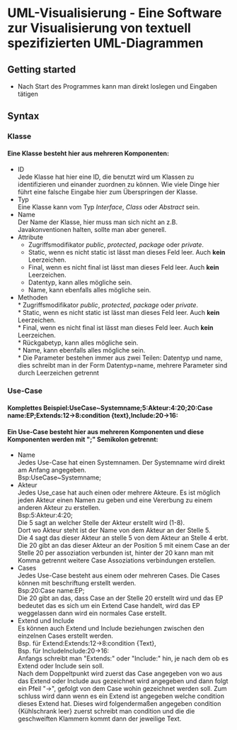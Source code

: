 # UML-Visualisierung - Eine Software zur Visualisierung von textuell spezifizierten UML-Diagrammen

## Getting started
* Nach Start des Programmes kann man direkt loslegen und Eingaben tätigen

## Syntax
### Klasse
#### Eine Klasse besteht hier aus mehreren Komponenten:<br/>
  * ID<br/>
  Jede Klasse hat hier eine ID, die benutzt wird um Klassen zu identifizieren und einander zuordnen zu können. Wie viele Dinge hier führt eine falsche Eingabe hier zum Überspringen der Klasse.<br/>
  * Typ<br/>
  Eine Klasse kann vom Typ *Interface*, *Class* oder *Abstract* sein.<br/>
  * Name<br/>
  Der Name der Klasse, hier muss man sich nicht an z.B. Javakonventionen halten, sollte man aber generell.<br/>
  * Attribute<br/>
    * Zugriffsmodifikator *public*, *protected*, *package* oder *private*.<br/>
    * Static, wenn es nicht static ist lässt man dieses Feld leer. Auch __kein__ Leerzeichen.<br/>
    * Final, wenn es nicht final ist lässt man dieses Feld leer. Auch __kein__ Leerzeichen.<br/>
    * Datentyp, kann alles mögliche sein.<br/>
    * Name, kann ebenfalls alles mögliche sein.<br/>
   * Methoden<br/>
    * Zugriffsmodifikator *public*, *protected*, *package* oder *private*.<br/>
    * Static, wenn es nicht static ist lässt man dieses Feld leer. Auch __kein__ Leerzeichen.<br/>
    * Final, wenn es nicht final ist lässt man dieses Feld leer. Auch __kein__ Leerzeichen.<br/>
    * Rückgabetyp, kann alles mögliche sein.<br/>
    * Name, kann ebenfalls alles mögliche sein.<br/>
    * Die Parameter bestehen immer aus zwei Teilen: Datentyp und name, dies schreibt man in der Form Datentyp=name, mehrere Parameter sind durch Leerzeichen getrennt<br/>
### Use-Case
#### Komplettes Beispiel:UseCase~Systemname;5:Akteur:4:20;20:Case name:EP;Extends:12->8:condition {text},Include:20->16:
#### Ein Use-Case besteht hier aus mehreren Komponenten und diese Komponenten werden mit ";" Semikolon getrennt:
  * Name<br/>
    Jedes Use-Case hat einen Systemnamen. Der Systemname wird direkt am Anfang angegeben.<br/> 
    Bsp:UseCase~Systemname;<br/>
  *  Akteur<br/>
    Jedes Use_case hat auch einen oder mehrere Akteure. Es ist möglich jeden Akteur einen Namen zu geben und eine Vererbung zu einem         anderen Akteur zu erstellen. <br/>
    Bsp:5:Akteur:4:20;<br/>
    Die 5 sagt an welcher Stelle der Akteur erstellt wird (1-8).<br/>
    Dort wo Akteur steht ist der Name von dem Akteur an der Stelle 5.<br/>
    Die 4 sagt das dieser Akteur an stelle 5 von dem Akteur an Stelle 4 erbt.<br/>
    Die 20 gibt an das dieser Akteur an der Position 5 mit einem Case an der Stelle 20 per assoziation verbunden ist, hinter der 20        kann man mit Komma getrennt weitere Case Assoziations verbindungen erstellen. <br/>
  * Cases<br/>
    Jedes Use-Case besteht aus einem oder mehreren Cases. Die Cases können mit beschriftung erstellt werden.<br/>
    Bsp:20:Case name:EP;<br/>
    Die 20 gibt an das, dass Case an der Stelle 20 erstellt wird und das EP bedeutet das es sich um ein Extend Case handelt, wird das         EP weggelassen dann wird ein normales Case erstellt.<br/>
  * Extend und Include<br/>
    Es können auch Extend und Include beziehungen zwischen den einzelnen Cases erstellt werden.<br/>
    Bsp. für Extend:Extends:12->8:condition {Text},<br/>
    Bsp. für IncludeInclude:20->16:<br/>
    Anfangs schreibt man "Extends:" oder "Include:" hin, je nach dem ob es Extend oder Include sein soll.<br/>
    Nach dem Doppeltpunkt wird zuerst das Case angegeben von wo aus das Extend oder Include aus gezeichnet wird angegeben und dann folgt      ein Pfeil "->", gefolgt von dem Case wohin gezeichnet werden soll. Zum schluss wird dann wenn es ein Extend ist angegeben welche        condition dieses Extend hat. Dieses wird folgendermaßen angegeben   condition {Kühlschrank leer}    zuerst schreibt man condition         und die die geschweiften Klammern kommt dann der jeweilige Text.
